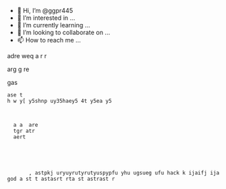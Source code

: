 - 👋 Hi, I’m @ggpr445
- 👀 I’m interested in ...
- 🌱 I’m currently learning ...
- 💞️ I’m looking to collaborate on ...
- 📫 How to reach me ...

<!---
ggpr445/ggpr445 is a ✨ special ✨ repository because its `README.md` (this file) appears on your GitHub profile.
You can click the Preview link to take a look at your changes.
--->








  adre weq 
  a r r
  
   arg
   g re
   
   gas
   
    ase t
    h w y[ y5shnp uy35haey5 4t y5ea y5
      
      
      
      a a  are
      tgr atr
      aert
       
        
        
         
         
           , astpkj uryuyrutyrutyuspypfu yhu ugsueg ufu hack k ijaifj ija   god a st t astasrt rta st astrast r

